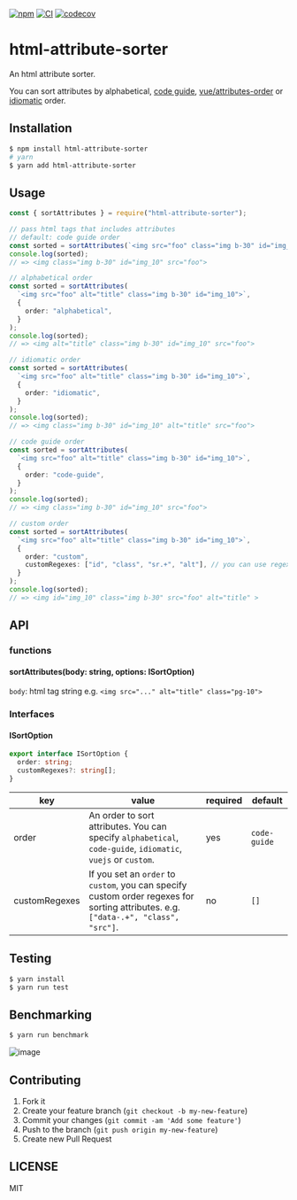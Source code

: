 [![npm](https://img.shields.io/npm/v/html-attribute-sorter)](https://www.npmjs.com/package/html-attribute-sorter)
[![CI](https://github.com/shufo/html-attribute-sorter/actions/workflows/test.yml/badge.svg?branch=main)](https://github.com/shufo/html-attribute-sorter/actions/workflows/test.yml)
[![codecov](https://codecov.io/gh/shufo/html-attribute-sorter/branch/main/graph/badge.svg?token=U7YzstHupS)](https://codecov.io/gh/shufo/html-attribute-sorter)

# html-attribute-sorter

An html attribute sorter.

You can sort attributes by alphabetical, [code guide](https://codeguide.co/#attribute-order), [vue/attributes-order](https://eslint.vuejs.org/rules/attributes-order.html) or [idiomatic](https://github.com/necolas/idiomatic-html#attribute-order) order.

## Installation

```bash
$ npm install html-attribute-sorter
# yarn
$ yarn add html-attribute-sorter
```

## Usage

```typescript
const { sortAttributes } = require("html-attribute-sorter");

// pass html tags that includes attributes
// default: code guide order
const sorted = sortAttributes(`<img src="foo" class="img b-30" id="img_10">`);
console.log(sorted);
// => <img class="img b-30" id="img_10" src="foo">

// alphabetical order
const sorted = sortAttributes(
  `<img src="foo" alt="title" class="img b-30" id="img_10">`,
  {
    order: "alphabetical",
  }
);
console.log(sorted);
// => <img alt="title" class="img b-30" id="img_10" src="foo">

// idiomatic order
const sorted = sortAttributes(
  `<img src="foo" alt="title" class="img b-30" id="img_10">`,
  {
    order: "idiomatic",
  }
);
console.log(sorted);
// => <img class="img b-30" id="img_10" alt="title" src="foo">

// code guide order
const sorted = sortAttributes(
  `<img src="foo" alt="title" class="img b-30" id="img_10">`,
  {
    order: "code-guide",
  }
);
console.log(sorted);
// => <img class="img b-30" id="img_10" src="foo">

// custom order
const sorted = sortAttributes(
  `<img src="foo" alt="title" class="img b-30" id="img_10">`,
  {
    order: "custom",
    customRegexes: ["id", "class", "sr.+", "alt"], // you can use regex for attritube names
  }
);
console.log(sorted);
// => <img id="img_10" class="img b-30" src="foo" alt="title" >
```

## API

### functions

#### sortAttributes(body: string, options: ISortOption)

`body`: html tag string e.g. `<img src="..." alt="title" class="pg-10">`

### Interfaces

#### ISortOption

```typescript
export interface ISortOption {
  order: string;
  customRegexes?: string[];
}
```

| key           | value                                                                                                                               | required | default      |
| ------------- | ----------------------------------------------------------------------------------------------------------------------------------- | -------- | ------------ |
| order         | An order to sort attributes. You can specify `alphabetical`, `code-guide`, `idiomatic`, `vuejs` or `custom`.                        | yes      | `code-guide` |
| customRegexes | If you set an `order` to `custom`, you can specify custom order regexes for sorting attributes. e.g. `["data-.+", "class", "src"]`. | no       | `[]`         |

## Testing

```bash
$ yarn install
$ yarn run test
```

## Benchmarking

```bash
$ yarn run benchmark
```

![image](https://user-images.githubusercontent.com/1641039/182972283-3d7e48bf-3f8b-40b1-92c0-334a1e2fba3e.png)

## Contributing

1.  Fork it
2.  Create your feature branch (`git checkout -b my-new-feature`)
3.  Commit your changes (`git commit -am 'Add some feature'`)
4.  Push to the branch (`git push origin my-new-feature`)
5.  Create new Pull Request

## LICENSE

MIT
